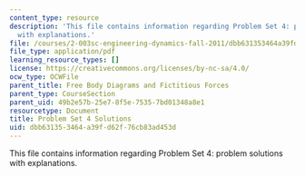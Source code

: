 ```yaml
---
content_type: resource
description: 'This file contains information regarding Problem Set 4: problem solutions
  with explanations.'
file: /courses/2-003sc-engineering-dynamics-fall-2011/dbb631353464a39fd62f76cb83ad453d_MIT2_003SCF11_pset4_sol.pdf
file_type: application/pdf
learning_resource_types: []
license: https://creativecommons.org/licenses/by-nc-sa/4.0/
ocw_type: OCWFile
parent_title: Free Body Diagrams and Fictitious Forces
parent_type: CourseSection
parent_uid: 49b2e57b-25e7-8f5e-7535-7bd01348a8e1
resourcetype: Document
title: Problem Set 4 Solutions
uid: dbb63135-3464-a39f-d62f-76cb83ad453d
---
```

This file contains information regarding Problem Set 4: problem solutions with explanations.